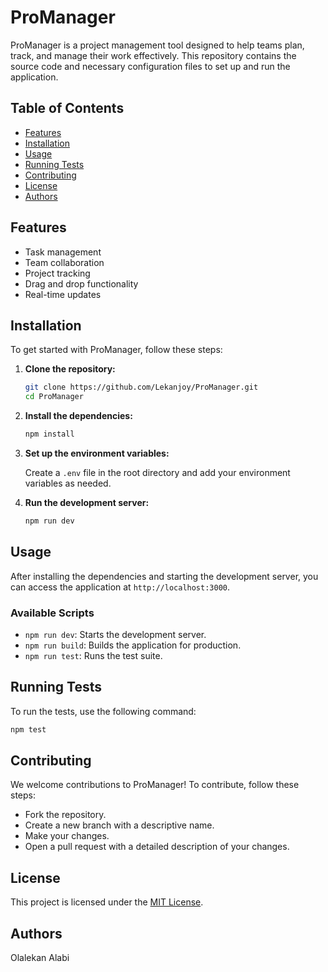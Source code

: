 # ProManager

ProManager is a project management tool designed to help teams plan, track, and manage their work effectively. This repository contains the source code and necessary configuration files to set up and run the application.

## Table of Contents

- [Features](#features)
- [Installation](#installation)
- [Usage](#usage)
- [Running Tests](#running-tests)
- [Contributing](#contributing)
- [License](#license)
- [Authors](#authors)

## Features

- Task management
- Team collaboration
- Project tracking
- Drag and drop functionality
- Real-time updates

## Installation

To get started with ProManager, follow these steps:

1. **Clone the repository:**

    ```bash
    git clone https://github.com/Lekanjoy/ProManager.git
    cd ProManager
    ```

2. **Install the dependencies:**

    ```bash
    npm install
    ```

3. **Set up the environment variables:**

    Create a `.env` file in the root directory and add your environment variables as needed.

4. **Run the development server:**

    ```bash
    npm run dev
    ```

## Usage

After installing the dependencies and starting the development server, you can access the application at `http://localhost:3000`.

### Available Scripts

- `npm run dev`: Starts the development server.
- `npm run build`: Builds the application for production.
- `npm run test`: Runs the test suite.

## Running Tests

To run the tests, use the following command:

```bash
npm test
```
## Contributing
We welcome contributions to ProManager! To contribute, follow these steps:

- Fork the repository.
- Create a new branch with a descriptive name.
- Make your changes.
- Open a pull request with a detailed description of your changes.

## License

This project is licensed under the [MIT License](LICENSE).

## Authors
Olalekan Alabi
